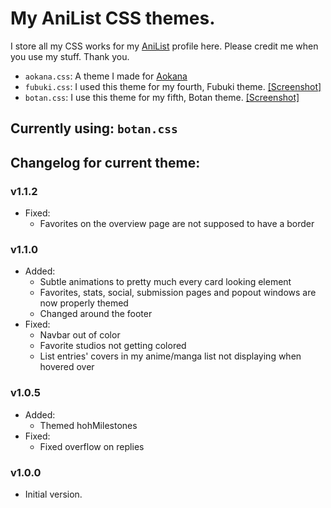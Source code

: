 # My AniList CSS themes.

I store all my CSS works for my [AniList](https://anilist.co/user/Kex1016/) profile here. Please credit me when you use my stuff. Thank you.
- `aokana.css`: A theme I made for [Aokana](https://anilist.co/user/Aokana/)
- `fubuki.css`: I used this theme for my fourth, Fubuki theme. [[Screenshot]](https://files.weebsquad.moe/HQ4OZwEo.png)
- `botan.css`: I use this theme for my fifth, Botan theme. [[Screenshot]](https://files.weebsquad.moe/4dzCM4no.png)

## Currently using: `botan.css`

## Changelog for current theme:
### v1.1.2
- Fixed:
  - Favorites on the overview page are not supposed to have a border

### v1.1.0
- Added:
  - Subtle animations to pretty much every card looking element
  - Favorites, stats, social, submission pages and popout windows are now properly themed
  - Changed around the footer
- Fixed:
  - Navbar out of color
  - Favorite studios not getting colored
  - List entries' covers in my anime/manga list not displaying when hovered over

### v1.0.5
- Added:
  - Themed hohMilestones
- Fixed:
  - Fixed overflow on replies

### v1.0.0
- Initial version.
